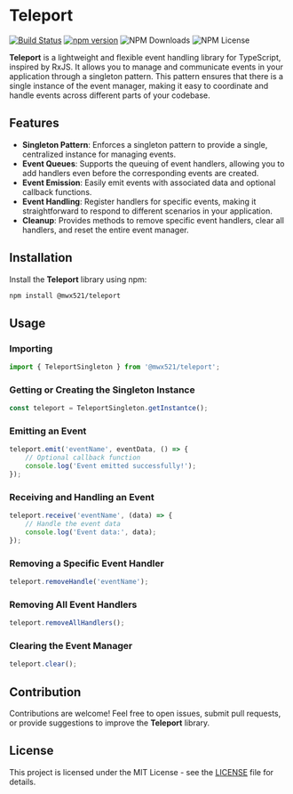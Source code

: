 # Teleport

[![Build Status](https://github.com/weixiangmeng521/teleport/workflows/build/badge.svg)](https://github.com/weixiangmeng521/teleport/actions)
[![npm version](https://badge.fury.io/js/@mwx521%2Fteleport.svg)](https://badge.fury.io/js/@mwx521%2Fteleport)
![NPM Downloads](https://img.shields.io/npm/dw/@mwx521/teleport)
![NPM License](https://img.shields.io/npm/l/@mwx521/teleport)


**Teleport** is a lightweight and flexible event handling library for TypeScript, inspired by RxJS. It allows you to manage and communicate events in your application through a singleton pattern. This pattern ensures that there is a single instance of the event manager, making it easy to coordinate and handle events across different parts of your codebase.

## Features

- **Singleton Pattern**: Enforces a singleton pattern to provide a single, centralized instance for managing events.
- **Event Queues**: Supports the queuing of event handlers, allowing you to add handlers even before the corresponding events are created.
- **Event Emission**: Easily emit events with associated data and optional callback functions.
- **Event Handling**: Register handlers for specific events, making it straightforward to respond to different scenarios in your application.
- **Cleanup**: Provides methods to remove specific event handlers, clear all handlers, and reset the entire event manager.

## Installation

Install the **Teleport** library using npm:

```bash
npm install @mwx521/teleport
```

## Usage

### Importing

```typescript
import { TeleportSingleton } from '@mwx521/teleport';
```

### Getting or Creating the Singleton Instance

```typescript
const teleport = TeleportSingleton.getInstantce();
```

### Emitting an Event

```typescript
teleport.emit('eventName', eventData, () => {
    // Optional callback function
    console.log('Event emitted successfully!');
});
```

### Receiving and Handling an Event

```typescript
teleport.receive('eventName', (data) => {
    // Handle the event data
    console.log('Event data:', data);
});
```

### Removing a Specific Event Handler

```typescript
teleport.removeHandle('eventName');
```

### Removing All Event Handlers

```typescript
teleport.removeAllHandlers();
```

### Clearing the Event Manager

```typescript
teleport.clear();
```

## Contribution

Contributions are welcome! Feel free to open issues, submit pull requests, or provide suggestions to improve the **Teleport** library.

## License

This project is licensed under the MIT License - see the [LICENSE](LICENSE) file for details. 